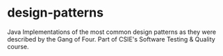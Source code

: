 # design-patterns
Java Implementations of the most common design patterns as they were described by the Gang of Four. Part of CSIE's Software Testing &amp; Quality course.
